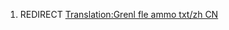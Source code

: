 1.  REDIRECT [Translation:Grenl fle ammo txt/zh
    CN](Translation:Grenl_fle_ammo_txt/zh_CN "wikilink")